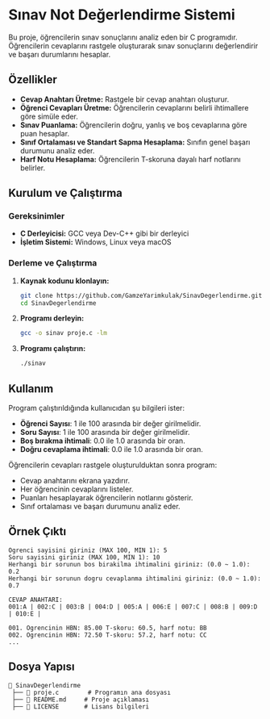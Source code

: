  # Sınav Not Değerlendirme Sistemi

Bu proje, öğrencilerin sınav sonuçlarını analiz eden bir C programıdır. Öğrencilerin cevaplarını rastgele oluşturarak sınav sonuçlarını değerlendirir ve başarı durumlarını hesaplar.

## Özellikler
- **Cevap Anahtarı Üretme:** Rastgele bir cevap anahtarı oluşturur.
- **Öğrenci Cevapları Üretme:** Öğrencilerin cevaplarını belirli ihtimallere göre simüle eder.
- **Sınav Puanlama:** Öğrencilerin doğru, yanlış ve boş cevaplarına göre puan hesaplar.
- **Sınıf Ortalaması ve Standart Sapma Hesaplama:** Sınıfın genel başarı durumunu analiz eder.
- **Harf Notu Hesaplama:** Öğrencilerin T-skoruna dayalı harf notlarını belirler.

## Kurulum ve Çalıştırma

### Gereksinimler
- **C Derleyicisi:** GCC veya Dev-C++ gibi bir derleyici
- **İşletim Sistemi:** Windows, Linux veya macOS

### Derleme ve Çalıştırma
1. **Kaynak kodunu klonlayın:**
   ```sh
   git clone https://github.com/GamzeYarimkulak/SinavDegerlendirme.git
   cd SinavDegerlendirme
   ```
2. **Programı derleyin:**
   ```sh
   gcc -o sinav proje.c -lm
   ```
3. **Programı çalıştırın:**
   ```sh
   ./sinav
   ```

## Kullanım
Program çalıştırıldığında kullanıcıdan şu bilgileri ister:
- **Öğrenci Sayısı**: 1 ile 100 arasında bir değer girilmelidir.
- **Soru Sayısı**: 1 ile 100 arasında bir değer girilmelidir.
- **Boş bırakma ihtimali**: 0.0 ile 1.0 arasında bir oran.
- **Doğru cevaplama ihtimali**: 0.0 ile 1.0 arasında bir oran.

Öğrencilerin cevapları rastgele oluşturulduktan sonra program:
- Cevap anahtarını ekrana yazdırır.
- Her öğrencinin cevaplarını listeler.
- Puanları hesaplayarak öğrencilerin notlarını gösterir.
- Sınıf ortalaması ve başarı durumunu analiz eder.

## Örnek Çıktı
```
Ogrenci sayisini giriniz (MAX 100, MIN 1): 5
Soru sayisini giriniz (MAX 100, MIN 1): 10
Herhangi bir sorunun bos birakilma ihtimalini giriniz: (0.0 ~ 1.0): 0.2
Herhangi bir sorunun dogru cevaplanma ihtimalini giriniz: (0.0 ~ 1.0): 0.7

CEVAP ANAHTARI:
001:A | 002:C | 003:B | 004:D | 005:A | 006:E | 007:C | 008:B | 009:D | 010:E |

001. Ogrencinin HBN: 85.00 T-skoru: 60.5, harf notu: BB
002. Ogrencinin HBN: 72.50 T-skoru: 57.2, harf notu: CC
...
```

## Dosya Yapısı
```
📂 SinavDegerlendirme
 ├── 📄 proje.c        # Programın ana dosyası
 ├── 📄 README.md     # Proje açıklaması
 ├── 📄 LICENSE       # Lisans bilgileri
```

